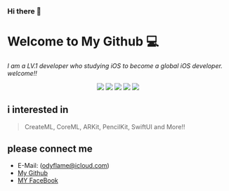 ### Hi there 👋

# Welcome to My Github 💻

*I am a LV.1 developer who studying iOS to become a global iOS developer. welcome!!*

<div align="center">
    <img src="http://hits.dwyl.com/Odyflame/Odyflame/Odyflame.svg?style=plastic" >
    <img src="https://img.shields.io/badge/HP-100-red?style=plastic">
    <img src="https://img.shields.io/badge/Age-26-sky?style=plastic">
    <img src="https://img.shields.io/badge/Develop-iOS-white?style=plastic">
    <img src="https://img.shields.io/badge/Language-Swift-orange?style=plastic">
</div>


## i interested in 
> CreateML, CoreML, ARKit, PencilKit, SwiftUI and More!!

## please connect me 
 - E-Mail: (odyflame@icloud.com)
 - [My Github](https://github.com/Odyflame)
 - [MY FaceBook](https://www.facebook.com/profile.php?id=100004453800775)

<!--
**Odyflame/Odyflame** is a ✨ _special_ ✨ repository because its `README.md` (this file) appears on your GitHub profile.

Here are some ideas to get you started:

- 🔭 I’m currently working on ...
- 🌱 I’m currently learning iOS, Swift and More..
- 👯 I’m looking to collaborate on ...
- 🤔 I’m looking for help with ...
- 💬 Ask me about ...
- 📫 How to reach me: ...
- 😄 Pronouns: ...
- ⚡ Fun fact: ...
-->
